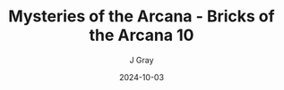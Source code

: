 ---
title: 'Mysteries of the Arcana - Bricks of the Arcana 10'
alt: 'Mysteries of the Arcana'
date: '2024-10-03'
author: 'J Gray'
artist: 'Keira'
---